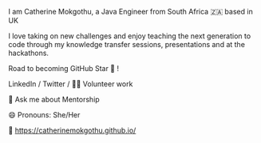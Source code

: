 I am Catherine Mokgothu, a Java Engineer from South Africa 🇿🇦 based in UK

I love taking on new challenges and enjoy teaching the next generation to code through my knowledge transfer sessions, presentations and at the hackathons.

Road to becoming GitHub Star 🌟 !

LinkedIn / Twitter / 👐🏾 Volunteer work

💬 Ask me about Mentorship

😄 Pronouns: She/Her

🔗 https://catherinemokgothu.github.io/
